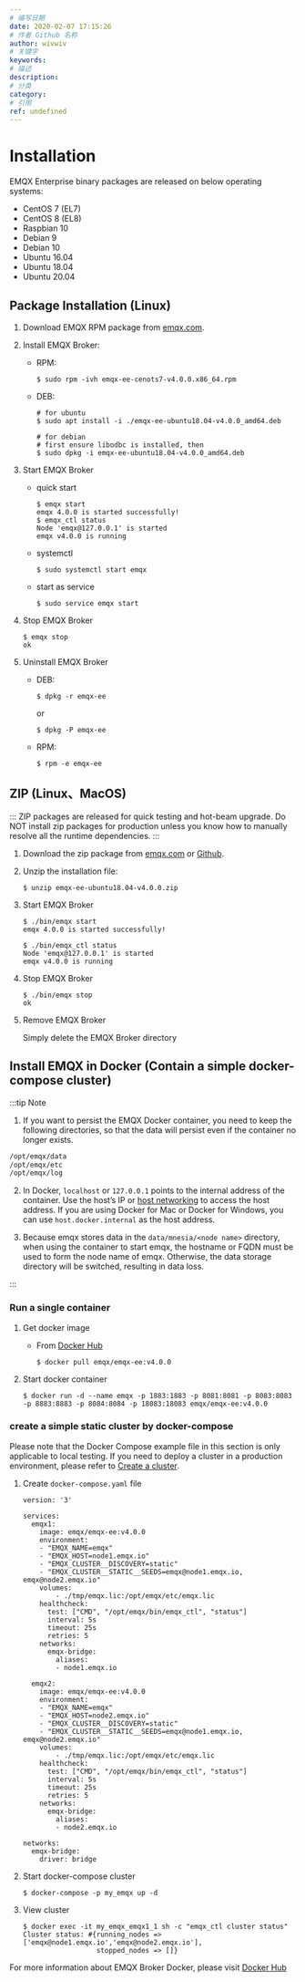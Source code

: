 ```yaml
---
# 编写日期
date: 2020-02-07 17:15:26
# 作者 Github 名称
author: wivwiv
# 关键字
keywords:
# 描述
description:
# 分类
category:
# 引用
ref: undefined
---
```


# Installation

EMQX Enterprise binary packages are released on below operating systems:

+ CentOS 7 (EL7)
+ CentOS 8 (EL8)
+ Raspbian 10
+ Debian 9
+ Debian 10
+ Ubuntu 16.04
+ Ubuntu 18.04
+ Ubuntu 20.04

## Package Installation (Linux)

1.  Download EMQX RPM package from [emqx.com](https://www.emqx.com/en/try?product=enterprise).

2. Install EMQX Broker:

    + RPM:
    	```shell
    	$ sudo rpm -ivh emqx-ee-cenots7-v4.0.0.x86_64.rpm
    	```

    + DEB:

      ```
      # for ubuntu
      $ sudo apt install -i ./emqx-ee-ubuntu18.04-v4.0.0_amd64.deb

      # for debian
      # first ensure libodbc is installed, then
      $ sudo dpkg -i emqx-ee-ubuntu18.04-v4.0.0_amd64.deb
      ```

3. Start EMQX Broker

      - quick start

        ```
        $ emqx start
        emqx 4.0.0 is started successfully!
        $ emqx_ctl status
        Node 'emqx@127.0.0.1' is started
        emqx v4.0.0 is running
        ```

      - systemctl

        ```
        $ sudo systemctl start emqx
        ```

      - start as service

        ```
        $ sudo service emqx start
        ```

4.  Stop EMQX Broker

    ```
    $ emqx stop
    ok
    ```

5.  Uninstall EMQX Broker

    + DEB:

      ```
      $ dpkg -r emqx-ee
      ```

      or

      ```
      $ dpkg -P emqx-ee
      ```

    + RPM:

      ```
      $ rpm -e emqx-ee
      ```


## ZIP (Linux、MacOS)

:::
ZIP packages are released for quick testing and hot-beam upgrade. Do NOT install zip packages for production unless you know how to manually resolve all the runtime dependencies.
:::

1.  Download the zip package from [emqx.com](https://www.emqx.com/en/try?product=enterprise) or [Github](https://github.com/emqx/emqx/releases).

2.   Unzip the installation file:

      ```shell
      $ unzip emqx-ee-ubuntu18.04-v4.0.0.zip
      ```

3.  Start EMQX Broker

    ```
    $ ./bin/emqx start
    emqx 4.0.0 is started successfully!

    $ ./bin/emqx_ctl status
    Node 'emqx@127.0.0.1' is started
    emqx v4.0.0 is running
    ```

4.  Stop EMQX Broker

    ```
    $ ./bin/emqx stop
    ok
    ```

5.  Remove EMQX Broker

    Simply delete the EMQX Broker directory

## Install EMQX in Docker (Contain a simple docker-compose cluster)

:::tip Note

1. If you want to persist the EMQX Docker container, you need to keep the following directories, so that the data will persist even if the container no longer exists.

```bash
/opt/emqx/data
/opt/emqx/etc
/opt/emqx/log
```

2. In Docker, `localhost` or `127.0.0.1`  points to the internal address of the container. Use the host’s IP or [host networking](https://docs.docker.com/network/host/) to access the host address. If you are using Docker for Mac or Docker for Windows, you can use `host.docker.internal` as the host address.

3. Because emqx stores data in the `data/mnesia/<node name>` directory, when using the container to start emqx,
the hostname or FQDN must be used to form the node name of emqx. Otherwise, the data storage directory will be switched, resulting in data loss.

:::

### Run a single container

1.  Get docker image

      - From [Docker Hub](https://hub.docker.com/r/emqx/emqx-ee)

        ```
        $ docker pull emqx/emqx-ee:v4.0.0
        ```
2.  Start docker container

    ```
    $ docker run -d --name emqx -p 1883:1883 -p 8081:8081 -p 8083:8083 -p 8883:8883 -p 8084:8084 -p 18083:18083 emqx/emqx-ee:v4.0.0
    ```

### create a simple static cluster by docker-compose

Please note that the Docker Compose example file in this section is only applicable to local testing. If you need to deploy a cluster in a production environment, please refer to [Create a cluster](./cluster.md).

1. Create `docker-compose.yaml` file

   ```
   version: '3'

   services:
     emqx1:
       image: emqx/emqx-ee:v4.0.0
       environment:
       - "EMQX_NAME=emqx"
       - "EMQX_HOST=node1.emqx.io"
       - "EMQX_CLUSTER__DISCOVERY=static"
       - "EMQX_CLUSTER__STATIC__SEEDS=emqx@node1.emqx.io, emqx@node2.emqx.io"
       volumes:
           - ./tmp/emqx.lic:/opt/emqx/etc/emqx.lic
       healthcheck:
         test: ["CMD", "/opt/emqx/bin/emqx_ctl", "status"]
         interval: 5s
         timeout: 25s
         retries: 5
       networks:
         emqx-bridge:
           aliases:
           - node1.emqx.io

     emqx2:
       image: emqx/emqx-ee:v4.0.0
       environment:
       - "EMQX_NAME=emqx"
       - "EMQX_HOST=node2.emqx.io"
       - "EMQX_CLUSTER__DISCOVERY=static"
       - "EMQX_CLUSTER__STATIC__SEEDS=emqx@node1.emqx.io, emqx@node2.emqx.io"
       volumes:
           - ./tmp/emqx.lic:/opt/emqx/etc/emqx.lic
       healthcheck:
         test: ["CMD", "/opt/emqx/bin/emqx_ctl", "status"]
         interval: 5s
         timeout: 25s
         retries: 5
       networks:
         emqx-bridge:
           aliases:
           - node2.emqx.io

   networks:
     emqx-bridge:
       driver: bridge

   ```

2. Start docker-compose cluster

   ```
   $ docker-compose -p my_emqx up -d
   ```

3. View cluster

   ```
   $ docker exec -it my_emqx_emqx1_1 sh -c "emqx_ctl cluster status"
   Cluster status: #{running_nodes => ['emqx@node1.emqx.io','emqx@node2.emqx.io'],
                     stopped_nodes => []}
   ```

For more information about EMQX Broker Docker, please visit [Docker Hub](https://hub.docker.com/r/emqx/emqx-ee)
